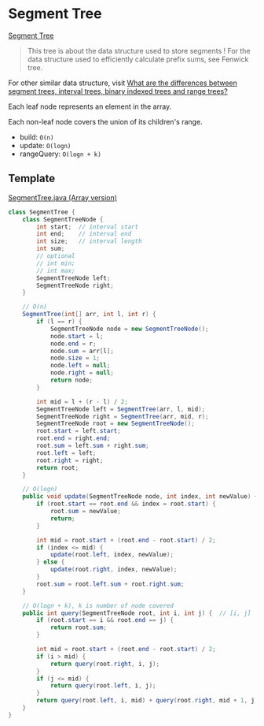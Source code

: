 # Segment Tree

[Segment Tree](https://en.wikipedia.org/wiki/Segment_tree)

> This tree is about the data structure used to store segments !
> For the data structure used to efficiently calculate prefix sums, see Fenwick tree.

For other similar data structure, visit [What are the differences between segment trees, interval trees, binary indexed trees and range trees?](https://stackoverflow.com/questions/17466218/what-are-the-differences-between-segment-trees-interval-trees-binary-indexed-t)

Each leaf node represents an element in the array.

Each non-leaf node covers the union of its children's range.

- build: `O(n)`
- update: `O(logn)`
- rangeQuery: `O(logn + k)`

## Template

[SegmentTree.java (Array version)](https://algs4.cs.princeton.edu/99misc/SegmentTree.java.html)

```java
class SegmentTree {
    class SegmentTreeNode {
        int start;  // interval start
        int end;    // interval end
        int size;   // interval length
        int sum;
        // optional
        // int min;
        // int max;
        SegmentTreeNode left;
        SegmentTreeNode right;
    }

    // O(n)
    SegmentTree(int[] arr, int l, int r) {
        if (l == r) {
            SegmentTreeNode node = new SegmentTreeNode();
            node.start = l;
            node.end = r;
            node.sum = arr[l];
            node.size = 1;
            node.left = null;
            node.right = null;
            return node;
        }

        int mid = l + (r - l) / 2;
        SegmentTreeNode left = SegmentTree(arr, l, mid);
        SegmentTreeNode right = SegmentTree(arr, mid, r);
        SegmentTreeNode root = new SegmentTreeNode();
        root.start = left.start;
        root.end = right.end;
        root.sum = left.sum + right.sum;
        root.left = left;
        root.right = right;
        return root;
    }

    // O(logn)
    public void update(SegmentTreeNode node, int index, int newValue) {
        if (root.start == root.end && index = root.start) {
            root.sum = newValue;
            return;
        }

        int mid = root.start + (root.end - root.start) / 2;
        if (index <= mid) {
            update(root.left, index, newValue);
        } else {
            update(root.right, index, newValue);
        }
        root.sum = root.left.sum + root.right.sum;
    }

    // O(logn + k), k is number of node covered
    public int query(SegmentTreeNode root, int i, int j) {  // [i, j]
        if (root.start == i && root.end == j) {
            return root.sum;
        }

        int mid = root.start + (root.end - root.start) / 2;
        if (i > mid) {
            return query(root.right, i, j);
        }
        if (j <= mid) {
            return query(root.left, i, j);
        }
        return query(root.left, i, mid) + query(root.right, mid + 1, j);
    }
}
```